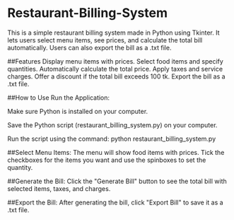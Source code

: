 # Restaurant-Billing-System
This is a simple restaurant billing system made in Python using Tkinter. It lets users select menu items, see prices, and calculate the total bill automatically. Users can also export the bill as a .txt file.

##Features
Display menu items with prices.
Select food items and specify quantities.
Automatically calculate the total price.
Apply taxes and service charges.
Offer a discount if the total bill exceeds 100 tk.
Export the bill as a .txt file.

##How to Use Run the Application:

Make sure Python is installed on your computer.

Save the Python script (restaurant_billing_system.py) on your computer.

Run the script using the command: python restaurant_billing_system.py

##Select Menu Items:
The menu will show food items with prices.
Tick the checkboxes for the items you want and use the spinboxes to set the quantity.

##Generate the Bill:
Click the "Generate Bill" button to see the total bill with selected items, taxes, and charges.

##Export the Bill:
After generating the bill, click "Export Bill" to save it as a .txt file.
